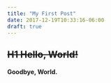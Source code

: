 ```yaml
---
title: "My First Post"
date: 2017-12-19T10:33:16-06:00
draft: true
---
```


## ~~H1 Hello, World!~~

#### Goodbye, World.
